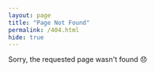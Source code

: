 ```yaml
---
layout: page
title: "Page Not Found"
permalink: /404.html
hide: true
---
```

Sorry, the requested page wasn't found 😞